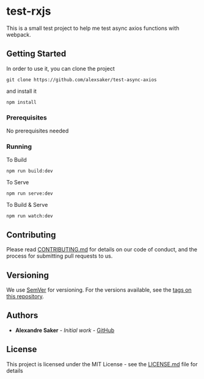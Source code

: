 # test-rxjs

This is a small test project to help me test async axios functions with webpack.

## Getting Started

In order to use it, you can clone the project
```
git clone https://github.com/alexsaker/test-async-axios
```
and install it
```
npm install
```

### Prerequisites

No prerequisites needed

### Running

To Build
```
npm run build:dev
```

To Serve
```
npm run serve:dev
```

To Build & Serve
```
npm run watch:dev
```

## Contributing

Please read [CONTRIBUTING.md](https://gist.github.com/PurpleBooth/b24679402957c63ec426) for details on our code of conduct, and the process for submitting pull requests to us.

## Versioning

We use [SemVer](http://semver.org/) for versioning. For the versions available, see the [tags on this repository](https://github.com/your/project/tags).

## Authors

* **Alexandre Saker** - *Initial work* - [GitHub](https://github.com/alexsaker)


## License

This project is licensed under the MIT License - see the [LICENSE.md](LICENSE.md) file for details


